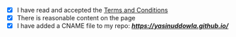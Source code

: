 - [x] I have read and accepted the [Terms and Conditions](http://js.org/terms.html)
- [x] There is reasonable content on the page
- [x] I have added a CNAME file to my repo: ***https://yasinuddowla.github.io/***
